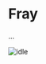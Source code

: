 # Fray
...

![idle](https://user-images.githubusercontent.com/31132987/216133317-6dc5b1ce-735d-4be6-8221-13b8a7e4c478.gif)
